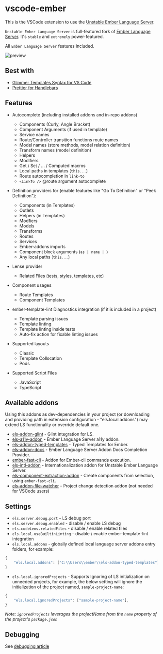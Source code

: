 # vscode-ember

This is the VSCode extension to use the [Unstable Ember Language Server](https://github.com/lifeart/ember-language-server).

`Unstable Ember Language Server` is full-featured fork of [Ember Language Server](https://github.com/emberwatch/ember-language-server). It's `stable` and `extremely` power-featured.

All `Ember Language Server` features included.

![preview](preview.gif)

## Best with

- [Glimmer Templates Syntax for VS Code](https://marketplace.visualstudio.com/items?itemName=lifeart.vscode-glimmer-syntax)
- [Prettier for Handlebars](https://marketplace.visualstudio.com/items?itemName=EmberTooling.prettier-for-handlebars-vscode)

## Features

- Autocomplete (including installed addons and in-repo addons)

  - Components (Curly, Angle Bracket)
  - Component Arguments (if used in template)
  - Service names
  - Route/Controller transition functions route names
  - Model names (store methods, model relation definition)
  - Transform names (model definition)
  - Helpers
  - Modifiers
  - Get / Set / ... / Computed macros
  - Local paths in templates (`this...`)
  - Route autocompletion in `link-to`
  - `<LinkTo />` @route argument autocomplete

- Definition providers for (enable features like "Go To Definition" or "Peek Definition"):

  - Components (in Templates)
  - Outlets
  - Helpers (in Templates)
  - Modfiers
  - Models
  - Transforms
  - Routes
  - Services
  - Ember-addons imports
  - Component block arguments (`as | name | `)
  - Any local paths (`this...`)

- Lense provider

  - Related Files (tests, styles, templates, etc)

- Component usages

  - Route Templates
  - Component Templates

- ember-template-lint Diagnostics integration (if it is included in a project)

  - Template parsing issues
  - Template linting
  - Template linting inside tests
  - Auto-fix action for fixable linting issues

- Supported layouts

  - Classic
  - Template Collocation
  - Pods

- Supported Script Files
  - JavaScript
  - TypeScript

## Available addons

Using this addons as dev-dependencies in your project (or downloading and providing path in extension configuration - "els.local.addons") may extend LS functionality or override default one.

- [els-addon-glint](https://github.com/lifeart/els-addon-glint) - Glint integration for LS.
- [els-a11y-addon](https://github.com/lifeart/els-a11y-addon) - Ember Language Server a11y addon.
- [els-addon-typed-templates](https://github.com/lifeart/els-addon-typed-templates) - Typed Templates for Ember.
- [els-addon-docs](https://github.com/lifeart/els-addon-docs) - Ember Language Server Addon Docs Completion Provider.
- [ember-fast-cli](https://github.com/lifeart/ember-fast-cli) - Addon for Ember-cli commands execution.
- [els-intl-addon](https://github.com/lifeart/els-intl-addon) - Internationalization addon for Unstable Ember Language Server.
- [els-component-extraction-addon](https://github.com/lifeart/els-component-extraction-addon) - Create components from selection, using `ember-fast-cli`.
- [els-addon-file-watcher](https://github.com/lifeart/els-addon-file-watcher) - Project change detection addon (not needed for VSCode users)

## Settings

- `els.server.debug.port` - LS debug port
- `els.server.debug.enabled` - disable / enable LS debug
- `els.codeLens.relatedFiles` - disable / enable related files
- `els.local.useBuiltinLinting` - disable / enable ember-template-lint integration
- `els.local.addons` - globally defined local language server addons entry folders, for example:

```js
{
    "els.local.addons": ["C:\\Users\\ember\\els-addon-typed-templates"],
}

```

- `els.local.ignoredProjects` - Supports Ignoring of LS initialization on unneeded projects, for example, the below setting will ignore the initialization of the project named, `sample-project-name`:

```js
{
    "els.local.ignoredProjects": ["sample-project-name"],
}

```

_Note: `ignoredProjects` leverages the projectName from the `name` property of the project's `package.json`_

## Debugging

See [debugging article](https://github.com/lifeart/ember-language-server/blob/component-context-info-origin/DEBUGGING.md)
